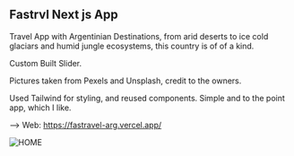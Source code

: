 

## Fastrvl Next js App


Travel App with Argentinian Destinations, from arid deserts to ice cold glaciars and humid jungle ecosystems, this country is of of a kind.

Custom Built Slider.

Pictures taken from Pexels and Unsplash, credit to the owners.

Used Tailwind for styling, and reused components. Simple and to the point app, which I like.

--> Web: https://fastravel-arg.vercel.app/

![HOME](https://user-images.githubusercontent.com/76191699/178455108-d51d9e79-22c0-4e14-924e-f433753a99d1.png)
